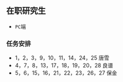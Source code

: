 ## 在职研究生

- `PC`端

### 任务安排

- 1，2，3，9，10，11，14，24，25  唐雪
- 4，7，8，13，17，18，19，20，28 良谱
- 5，6，15，16，21，22，23，26，27 保金

